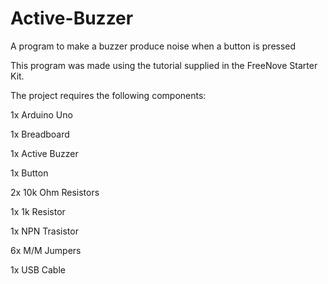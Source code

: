 # Active-Buzzer
A program to make a buzzer produce noise when a button is pressed

This program was made using the tutorial supplied in the FreeNove Starter Kit.

The project requires the following components:

1x Arduino Uno

1x Breadboard

1x Active Buzzer

1x Button

2x 10k Ohm Resistors

1x 1k Resistor

1x NPN Trasistor

6x M/M Jumpers

1x USB Cable
